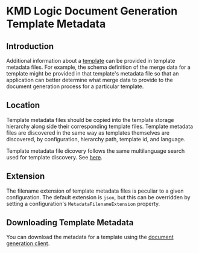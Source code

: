 # KMD Logic Document Generation Template Metadata

## Introduction

Additional information about a [template](./Templates.md) can be provided in template metadata files.
For example, the schema definition of the merge data for a template might be provided in that template's metadata file so that an application can better determine what merge data to provide to the document generation process for a particular template.

## Location

Template metadata files should be copied into the template storage hierarchy along side their corresponding template files.
Template metadata files are discovered in the same way as templates themselves are discovered, by configuration, hierarchy path, template id, and language.

Template metadata file dicovery follows the same multilanguage search used for template discovery.  See [here](./Templates.md#multi-language-support "Multi Language Support").

## Extension

The filename extension of template metadata files is peculiar to a given configuration. The default extension is ```json```, but this can be overridden by setting a configuration's ```MetadataFilenameExtension``` property.

## Downloading Template Metadata

You can download the metadata for a template using the [document generation client](../Generation/GenerationAndConversionApi.md#getmetadata "GetMetadata()").
